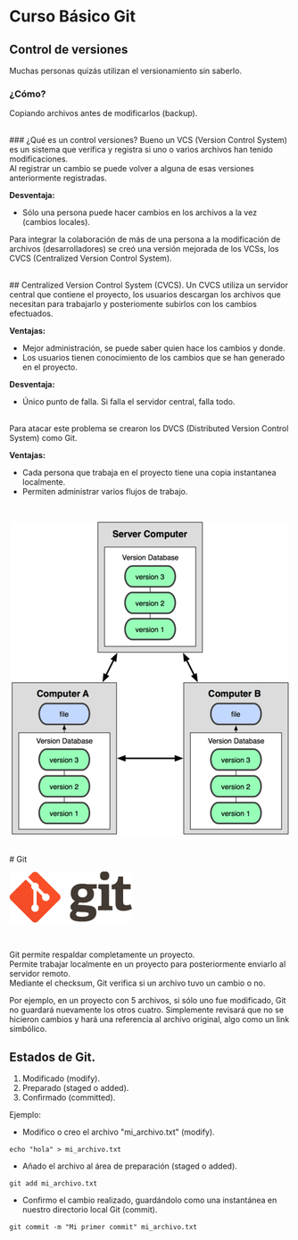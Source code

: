 # Curso Básico Git

## Control de versiones<br>

Muchas personas quizás utilizan el versionamiento sin saberlo.<br>

### ¿Cómo?
Copiando archivos antes de modificarlos (backup).

<br>
### ¿Qué es un control versiones?
Bueno un VCS (Version Control System) es un sistema que verifica y registra si uno o varios archivos han tenido modificaciones.<br>
Al registrar un cambio se puede volver a alguna de esas versiones anteriormente registradas.<br>

**Desventaja:** 
* Sólo una persona puede hacer cambios en los archivos a la vez (cambios locales).

Para integrar la colaboración de más de una persona a la modificación de archivos (desarrolladores) se creó una versión mejorada de los VCSs, los CVCS (Centralized Version Control System).<br>

<br>
## Centralized Version Control System (CVCS).
Un CVCS utiliza un servidor central que contiene el proyecto, los usuarios descargan los archivos que necesitan para trabajarlo y posteriomente subirlos con los cambios efectuados.

**Ventajas:**
* Mejor administración, se puede saber quien hace los cambios y donde.
* Los usuarios tienen conocimiento de los cambios que se han generado en el proyecto.

**Desventaja:**
* Único punto de falla. Si falla el servidor central, falla todo.
<br>
Para atacar este problema se crearon los DVCS (Distributed Version Control System) como Git.

**Ventajas:** 
* Cada persona que trabaja en el proyecto tiene una copia instantanea localmente.
* Permiten administrar varios flujos de trabajo.
<br>

<p align="center">
<img src="https://github.com/coneking/git_curso/blob/desarrollo/images/DVCS.png">
</p>

<br>
# Git 

![alt text](https://github.com/coneking/git_curso/blob/desarrollo/images/GitLogo.png)

<br>

Git permite respaldar completamente un proyecto.<br>
Permite trabajar localmente en un proyecto para posteriormente enviarlo al servidor remoto.<br>
Mediante el checksum, Git verifica si un archivo tuvo un cambio o no.<br>
        
Por ejemplo, en un proyecto con 5 archivos, si sólo uno fue modificado, Git no guardará nuevamente los otros cuatro.
Simplemente revisará que no se hicieron cambios y hará una referencia al archivo original, algo como un link simbólico.


## Estados de Git.

1. Modificado (modify).
2. Preparado (staged o added).
3. Confirmado (committed).

Ejemplo:

* Modifico o creo el archivo "mi_archivo.txt" (modify).
```
echo "hola" > mi_archivo.txt
```

* Añado el archivo al área de preparación (staged o added).
```
git add mi_archivo.txt
```

* Confirmo el cambio realizado, guardándolo como una instantánea en nuestro directorio local Git (commit).
```
git commit -m "Mi primer commit" mi_archivo.txt
```


